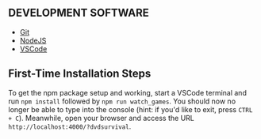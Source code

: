 ## DEVELOPMENT SOFTWARE

* [Git](https://git-scm.com/downloads)
* [NodeJS](https://nodejs.org/en/download/)
* [VSCode](https://code.visualstudio.com/)

## First-Time Installation Steps

To get the npm package setup and working, start a VSCode terminal and run `npm install` followed by `npm run watch_games`. You should now no longer be able to type into the console (hint: if you'd like to exit, press `CTRL + C`). Meanwhile, open your browser and access the URL `http://localhost:4000/?dvdsurvival`.